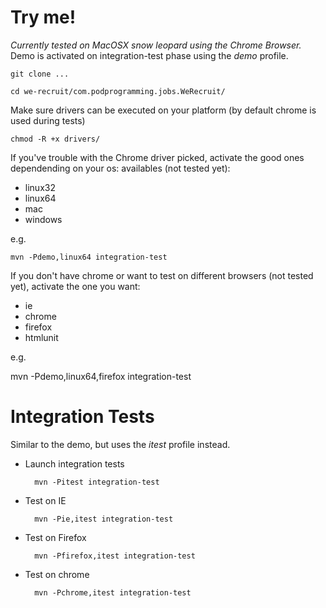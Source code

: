 Try me!
========================

*Currently tested on MacOSX snow leopard using the Chrome Browser.* Demo is activated on
integration-test phase using the *demo* profile.

    git clone ...

    cd we-recruit/com.podprogramming.jobs.WeRecruit/

Make sure drivers can be executed on your platform (by default chrome is used during tests)

    chmod -R +x drivers/

If you've trouble with the Chrome driver picked, activate the good ones dependending on your os:
availables (not tested yet):

* linux32
* linux64
* mac
* windows

e.g.

    mvn -Pdemo,linux64 integration-test

If you don't have chrome or want to test on different browsers (not tested yet), activate
the one you want:

* ie
* chrome
* firefox
* htmlunit

e.g.

   mvn -Pdemo,linux64,firefox integration-test

Integration Tests
=======================================

Similar to the demo, but uses the *itest* profile instead.

* Launch integration tests

        mvn -Pitest integration-test

* Test on IE

        mvn -Pie,itest integration-test

* Test on Firefox

        mvn -Pfirefox,itest integration-test

* Test on chrome

        mvn -Pchrome,itest integration-test
